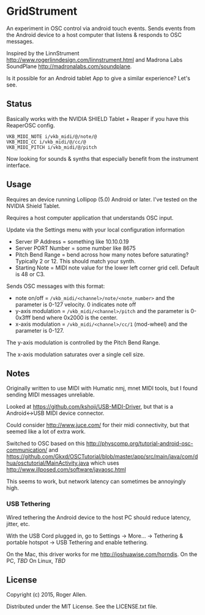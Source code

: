 # GridStrument

An experiment in OSC control via android touch events.  Sends events from the Android device to a
host computer that listens & responds to OSC messages.

Inspired by the LinnStrument http://www.rogerlinndesign.com/linnstrument.html and Madrona Labs
SoundPlane http://madronalabs.com/soundplane.

Is it possible for an Android tablet App to give a similar experience?  Let's see.

## Status

Basically works with the NVIDIA SHIELD Tablet + Reaper if you have this ReaperOSC config.

```text
VKB_MIDI_NOTE i/vkb_midi/@/note/@
VKB_MIDI_CC i/vkb_midi/@/cc/@
VKB_MIDI_PITCH i/vkb_midi/@/pitch
```

Now looking for sounds & synths that especially benefit from the instrument interface.

## Usage

Requires an device running Lollipop (5.0) Android or later.  I've tested on the NVIDIA Shield Tablet.

Requires a host computer application that understands OSC input.

Update via the Settings menu with your local configuration information
* Server IP Address = something like 10.10.0.19
* Server PORT Number = some number like 8675
* Pitch Bend Range = bend across how many notes before saturating?  Typically 2 or 12.  This should match your synth.
* Starting Note = MIDI note value for the lower left corner grid cell.  Default is 48 or C3.

Sends OSC messages with this format:
* note on/off = `/vkb_midi/<channel>/note/<note_number>` and the parameter is 0-127 velocity.  0 indicates note off
* y-axis modulation = `/vkb_midi/<channel>/pitch` and the parameter is 0-0x3fff bend where 0x2000 is the center.
* x-axis modulation = `/vkb_midi/<channel>/cc/1` (mod-wheel) and the parameter is 0-127.

The y-axis modulation is controlled by the Pitch Bend Range.

The x-axis modulation saturates over a single cell size.

## Notes

Originally written to use MIDI with Humatic nmj, mnet MIDI tools, but I found sending MIDI messages
unreliable.

Looked at https://github.com/kshoji/USB-MIDI-Driver, but that is a Android<->USB MIDI device
connector.

Could consider http://www.juce.com/ for their midi connectivity, but that seemed like a lot of
extra work.

Switched to OSC based on this http://physcomp.org/tutorial-android-osc-communication/ and
https://github.com/Gkxd/OSCTutorial/blob/master/app/src/main/java/com/dhua/osctutorial/MainActivity.java
which uses http://www.illposed.com/software/javaosc.html

This seems to work, but network latency can sometimes be annoyingly high.

### USB Tethering

Wired tethering the Android device to the host PC should reduce latency, jitter, etc.

With the USB Cord plugged in, go to Settings -> More... -> Tethering & portable hotspot -> USB Tethering and enable tethering.

On the Mac, this driver works for me http://joshuawise.com/horndis.
On the PC, *TBD*
On Linux, *TBD*

## License

Copyright (c) 2015, Roger Allen.

Distributed under the MIT License.  See the LICENSE.txt file.
